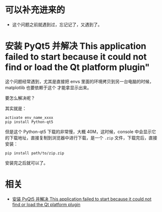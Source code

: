 
# 可以补充进来的

- 这个问题之前就遇到过，忘记记了，又遇到了。

# 安装 PyQt5 并解决 This application failed to start because it could not find or load the Qt platform plugin"

这个问题经常遇到，尤其是直接把 envs 里面的环境拷贝到另一台电脑的时候，matplotlib 也要依赖于这个 才能拿显示出来。

要怎么解决呢？

其实就是：

```
activate env_name_xxxx
pip install Python-qt5
```

但是这个 Python-qt5 下载的非常慢，大概 40M，这时候，console 中会显示它的下载地址，直接复制到浏览器中进行下载，是一个 `.zip` 文件，下载完后，直接安装：

```
pip install path/to/zip.zip
```

安装完之后就可以了。



# 相关

- [安装 PyQt5 并解决 This application failed to start because it could not find or load the Qt platform plugin](https://blog.csdn.net/lt2635996510/article/details/85393691)
